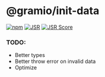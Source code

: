 # @gramio/init-data

[![npm](https://img.shields.io/npm/v/@gramio/init-data?logo=npm&style=flat&labelColor=000&color=3b82f6)](https://www.npmjs.org/package/@gramio/init-data)
[![JSR](https://jsr.io/badges/@gramio/init-data)](https://jsr.io/@gramio/init-data)
[![JSR Score](https://jsr.io/badges/@gramio/init-data/score)](https://jsr.io/@gramio/init-data)

### TODO:

-   Better types
-   Better throw error on invalid data
-   Optimize
